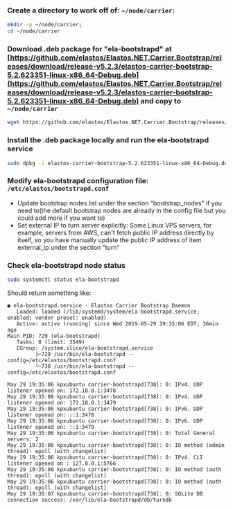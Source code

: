 ### Create a directory to work off of: `~/node/carrier`:
   ```bash
   mkdir -p ~/node/carrier;
   cd ~/node/carrier
   ```

### Download .deb package for "ela-bootstrapd" at [https://github.com/elastos/Elastos.NET.Carrier.Bootstrap/releases/download/release-v5.2.3/elastos-carrier-bootstrap-5.2.623351-linux-x86_64-Debug.deb](https://github.com/elastos/Elastos.NET.Carrier.Bootstrap/releases/download/release-v5.2.3/elastos-carrier-bootstrap-5.2.623351-linux-x86_64-Debug.deb) and copy to `~/node/carrier`
   ```bash
   wget https://github.com/elastos/Elastos.NET.Carrier.Bootstrap/releases/download/release-v5.2.3/elastos-carrier-bootstrap-5.2.623351-linux-x86_64-Debug.deb
   ```

### Install the .deb package locally and run the ela-bootstrapd service
   ```bash
   sudo dpkg -i elastos-carrier-bootstrap-5.2.623351-linux-x86_64-Debug.deb
   ```

### Modify ela-bootstrapd configuration file: `/etc/elastos/bootstrapd.conf`
- Update bootstrap nodes list under the section "bootstrap_nodes" if you need to(the default bootstrap nodes are already in the config file but you could add more if you want to)
- Set external IP to turn server explicitly: Some Linux VPS servers, for example, servers from AWS, can't fetch public IP address directly by itself, so you have manually update the public IP address of item external_ip under the section "turn"

### Check ela-bootstrapd node status
   ```bash
   sudo systemctl status ela-bootstrapd
   ```

   Should return something like:
   ```
   ● ela-bootstrapd.service - Elastos Carrier Bootstrap Daemon
      Loaded: loaded (/lib/systemd/system/ela-bootstrapd.service; enabled; vendor preset: enabled)
      Active: active (running) since Wed 2019-05-29 19:35:06 EDT; 36min ago
   Main PID: 729 (ela-bootstrapd)
      Tasks: 8 (limit: 3549)
      CGroup: /system.slice/ela-bootstrapd.service
            ├─729 /usr/bin/ela-bootstrapd --config=/etc/elastos/bootstrapd.conf
            └─738 /usr/bin/ela-bootstrapd --config=/etc/elastos/bootstrapd.conf

   May 29 19:35:06 kpxubuntu carrier-bootstrapd[738]: 0: IPv4. UDP listener opened on: 172.18.0.1:3478
   May 29 19:35:06 kpxubuntu carrier-bootstrapd[738]: 0: IPv4. UDP listener opened on: 172.18.0.1:3479
   May 29 19:35:06 kpxubuntu carrier-bootstrapd[738]: 0: IPv6. UDP listener opened on: ::1:3478
   May 29 19:35:06 kpxubuntu carrier-bootstrapd[738]: 0: IPv6. UDP listener opened on: ::1:3479
   May 29 19:35:06 kpxubuntu carrier-bootstrapd[738]: 0: Total General servers: 2
   May 29 19:35:06 kpxubuntu carrier-bootstrapd[738]: 0: IO method (admin thread): epoll (with changelist)
   May 29 19:35:06 kpxubuntu carrier-bootstrapd[738]: 0: IPv4. CLI listener opened on : 127.0.0.1:5766
   May 29 19:35:06 kpxubuntu carrier-bootstrapd[738]: 0: IO method (auth thread): epoll (with changelist)
   May 29 19:35:06 kpxubuntu carrier-bootstrapd[738]: 0: IO method (auth thread): epoll (with changelist)
   May 29 19:35:07 kpxubuntu carrier-bootstrapd[738]: 0: SQLite DB connection success: /var/lib/ela-bootstrapd/db/turndb
   ```